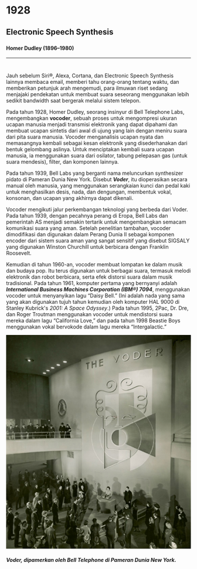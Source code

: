 # 1928
##  Electronic Speech Synthesis
###
#### **Homer Dudley** (1896–1980)
------

#

Jauh sebelum Siri®, Alexa, Cortana, dan Electronic Speech Synthesis lainnya membaca email, memberi tahu orang-orang tentang waktu, dan memberikan petunjuk arah mengemudi, para ilmuwan riset sedang menjajaki pendekatan untuk membuat suara seseorang menggunakan lebih sedikit bandwidth saat bergerak melalui sistem telepon.

Pada tahun 1928, Homer Dudley, seorang insinyur di Bell Telephone Labs, mengembangkan **vocoder**, sebuah proses untuk mengompresi ukuran ucapan manusia menjadi transmisi elektronik yang dapat dipahami dan membuat ucapan sintetis dari awal di ujung yang lain dengan meniru suara dari pita suara manusia. Vocoder menganalisis ucapan nyata dan memasangnya kembali sebagai kesan elektronik yang disederhanakan dari bentuk gelombang aslinya. Untuk menciptakan kembali suara ucapan manusia, ia menggunakan suara dari osilator, tabung pelepasan gas (untuk suara mendesis), filter, dan komponen lainnya.

Pada tahun 1939, Bell Labs yang berganti nama meluncurkan synthesizer pidato di Pameran Dunia New York. Disebut **_Voder_**, itu dioperasikan secara manual oleh manusia, yang menggunakan serangkaian kunci dan pedal kaki untuk menghasilkan desis, nada, dan dengungan, membentuk vokal, konsonan, dan ucapan yang akhirnya dapat dikenali.

Vocoder mengikuti jalur perkembangan teknologi yang berbeda dari Voder. Pada tahun 1939, dengan pecahnya perang di Eropa, Bell Labs dan pemerintah AS menjadi semakin tertarik untuk mengembangkan semacam komunikasi suara yang aman. Setelah penelitian tambahan, vocoder dimodifikasi dan digunakan dalam Perang Dunia II sebagai komponen encoder dari sistem suara aman yang sangat sensitif yang disebut SIGSALY yang digunakan Winston Churchill untuk berbicara dengan Franklin Roosevelt.

Kemudian di tahun 1960-an, vocoder membuat lompatan ke dalam musik dan budaya pop. Itu terus digunakan untuk berbagai suara, termasuk melodi elektronik dan robot berbicara, serta efek distorsi suara dalam musik tradisional. Pada tahun 1961, komputer pertama yang bernyanyi adalah **_International Business Machines Corporation (IBM®) 7094_**, menggunakan vocoder untuk menyanyikan lagu “Daisy Bell.” (Ini adalah nada yang sama yang akan digunakan tujuh tahun kemudian oleh komputer HAL 9000 di Stanley Kubrick's _2001: A Space Odyssey_.) Pada tahun 1995, 2Pac, Dr. Dre, dan Roger Troutman menggunakan vocoder untuk mendistorsi suara mereka dalam lagu “California Love,” dan pada tahun 1998 Beastie Boys menggunakan vokal bervokode dalam lagu mereka “Intergalactic.”

<img src = Voder.png>

##### _Voder, dipamerkan oleh Bell Telephone di Pameran Dunia New York._